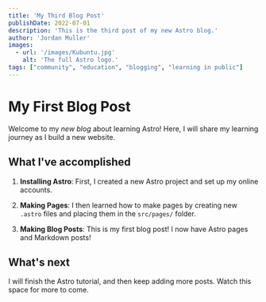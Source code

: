 ```yaml
---
title: 'My Third Blog Post'
publishDate: 2022-07-01
description: 'This is the third post of my new Astro blog.'
author: 'Jordan Muller'
images:
  - url: '/images/Kubuntu.jpg'
    alt: 'The full Astro logo.'
tags: ["community", "education", "blogging", "learning in public"]
---
```

# My First Blog Post

Welcome to my _new blog_ about learning Astro! Here, I will share my learning journey as I build a new website.

## What I've accomplished

1. **Installing Astro**: First, I created a new Astro project and set up my online accounts.

2. **Making Pages**: I then learned how to make pages by creating new `.astro` files and placing them in the `src/pages/` folder.

3. **Making Blog Posts**: This is my first blog post! I now have Astro pages and Markdown posts!

## What's next

I will finish the Astro tutorial, and then keep adding more posts. Watch this space for more to come.